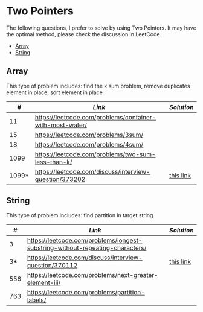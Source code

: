 # Two Pointers 

The following questions, I prefer to solve by using Two Pointers. It may have the optimal method, please check the discussion in LeetCode.

* [Array](##Array)
* [String](##String)

## Array

This type of problem includes: find the k sum problem, remove duplicates element in place, sort element in place

| *#* | *Link* | *Solution* |
| ---- | --------------------------------- | --------------------------------- |
| 11 | https://leetcode.com/problems/container-with-most-water/ | |
| 15 | https://leetcode.com/problems/3sum/ | |
| 18 | https://leetcode.com/problems/4sum/ | |
| 1099 | https://leetcode.com/problems/two-sum-less-than-k/ | |
| 1099* | https://leetcode.com/discuss/interview-question/373202 | [this link](../python_practice/amazon/optimal_utilization.py) |

## String

This type of problem includes: find partition in target string

| *#* | *Link* | *Solution* |
| ---- | --------------------------------- | --------------------------------- |
| 3 | https://leetcode.com/problems/longest-substring-without-repeating-characters/ | |
| 3* | https://leetcode.com/discuss/interview-question/370112 | [this link](../python_practice/amazon/substrings_of_size_k_with_k_distinct_chars.py) |
| 556 | https://leetcode.com/problems/next-greater-element-iii/ | |
| 763 | https://leetcode.com/problems/partition-labels/ | |
